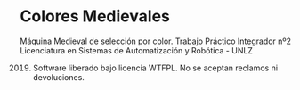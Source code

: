 # Colores Medievales

Máquina Medieval de selección por color.
Trabajo Práctico Integrador nº2
Licenciatura en Sistemas de Automatización y Robótica - UNLZ



2019. Software liberado bajo licencia WTFPL.
No se aceptan reclamos ni devoluciones.
